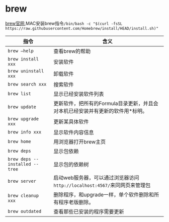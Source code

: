 # brew
[brew官网](https://brew.sh/),MAC安装brew指令`/bin/bash -c "$(curl -fsSL https://raw.githubusercontent.com/Homebrew/install/HEAD/install.sh)"`


指令 | 含义
------- | -------
`brew –help ` | 查看brew的帮助
`brew install xxx` | 安装软件
`brew uninstall xxx` | 卸载软件
`brew search xxx` | 搜索软件
`brew list` | 显示已经安装软件列表
`brew update` | 更新软件，把所有的Formula目录更新，并且会对本机已经安装并有更新的软件用*标明。
`brew upgrade xxx` | 更新某具体软件 
`brew info xxx` | 显示软件内容信息
`brew home` | 用浏览器打开brew主页
`brew deps` | 显示包依赖
`brew deps --installed --tree` | 显示包的依赖树
`brew server` | 启动web服务器，可以通过浏览器访问`http://localhost:4567/`来同网页来管理包
`brew cleanup xxx` | 删除程序，和upgrade一样，单个软件删除和所有程序老版删除。
`brew outdated` | 查看那些已安装的程序需要更新


